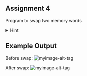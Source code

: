 ## Assignment 4
Program to swap two memory words <br/>

<details>
  <summary>Hint</summary>
  
  Opcode:- 
</details>

## Example Output
Before swap:
![myimage-alt-tag](https://github.com/amarjeet-saini/Learning-MIPS32/blob/main/Assignment-04/4a.png)

After swap:
![myimage-alt-tag](https://github.com/amarjeet-saini/Learning-MIPS32/blob/main/Assignment-04/4b.png)
